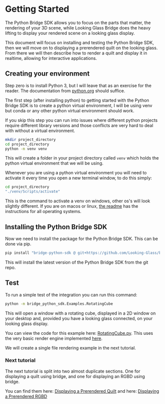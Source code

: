 # Getting Started

The Python Bridge SDK allows you to focus on the parts that matter, the rendering of your 3D scene, while Looking Glass Bridge does the heavy lifting to display your rendered scene on a looking glass display.

This document will focus on installing and testing the Python Bridge SDK, then we will move on to displaying a prerendered quilt on the looking glass. From there we will then describe how to render a quilt and display it in realtime, allowing for interactive applications.

## Creating your environment

Step zero is to install Python 3, but I will leave that as an exercise for the reader. The documentation from [python.org](https://wiki.python.org/moin/BeginnersGuide/Download) should suffice.

The first step (after installing python) to getting started with the Python Bridge SDK is to create a python virtual environment, I will be using venv but conda or any other python virtual environment should work.

If you skip this step you can run into issues where different python projects require different library versions and those conflicts are very hard to deal with without a virtual environment.

```bash
mkdir project_directory
cd project_directory
python -m venv venv
```

This will create a folder in your project directory called `venv` which holds the python virtual environment that we will be using.

Whenever you are using a python virtual environment you will need to activate it every time you open a new terminal window, to do this simply:

```bash
cd project_directory
"./venv/Scripts/activate"
```

This is the command to activate a venv on windows, other os's will look slightly different. If you are on macos or linux, [the readme](../README.md) has the instructions for all operating systems.

## Installing the Python Bridge SDK

Now we need to install the package for the Python Bridge SDK. This can be done via pip.

```bash
pip install "bridge-python-sdk @ git+https://github.com/Looking-Glass/bridge-python-sdk"
```

This will install the latest version of the Python Bridge SDK from the git repo. 

## Test

To run a simple test of the integration you can run this command:

```bash
python -m bridge_python_sdk.Examples.RotatingCube
```

This will open a window with a rotating cube, displayed in a 2D window on your desktop and, provided you have a looking glass connected, on your looking glass display.

You can view the code for this example here: [RotatingCube.py](../src/bridge_python_sdk/Examples/RotatingCube.py). This uses the very basic render engine implemented [here](../src/bridge_python_sdk/Rendering/).

We will create a single file rendering example in the next tutorial.

### Next tutorial

The next tutorial is split into two almost duplicate sections. One for displaying a quilt using bridge, and one for displaying an RGBD using bridge.

You can find them here: [Displaying a Prerendered Quilt](./DisplayingQuilt.md) and here: [Displaying a Prerendered RGBD](./DisplayingRGBD.md)